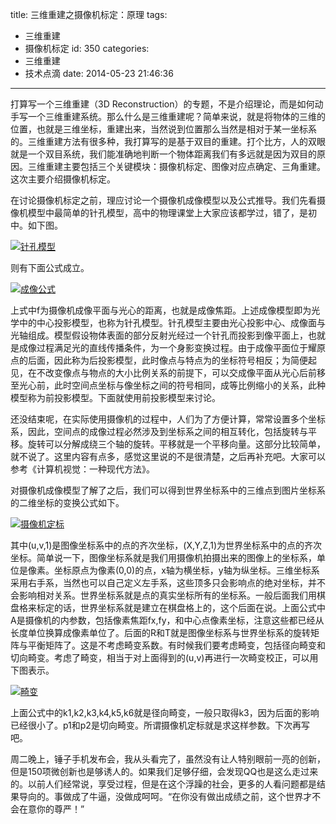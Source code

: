 title: 三维重建之摄像机标定：原理
tags:
  - 三维重建
  - 摄像机标定
id: 350
categories:
  - 三维重建
  - 技术点滴
date: 2014-05-23 21:46:36
---

打算写一个三维重建（3D Reconstruction）的专题，不是介绍理论，而是如何动手写一个三维重建系统。那么什么是三维重建呢？简单来说，就是将物体的三维的位置，也就是三维坐标，重建出来，当然说到位置那么当然是相对于某一坐标系的。三维重建方法有很多种，我打算写的是基于双目的重建。打个比方，人的双眼就是一个双目系统，我们能准确地判断一个物体距离我们有多远就是因为双目的原因。三维重建主要包括三个关键模块：摄像机标定、图像对应点确定、三角重建。这次主要介绍摄像机标定。

<!--more-->在讨论摄像机标定之前，理应讨论一个摄像机成像模型以及公式推导。我们先看摄像机模型中最简单的针孔模型，高中的物理课堂上大家应该都学过，错了，是初中。如下图。

[![针孔模型](http://www.legendtkl.com/wp-content/uploads/2014/05/针孔模型.png)](http://www.legendtkl.com/wp-content/uploads/2014/05/针孔模型.png)

则有下面公式成立。

[![成像公式](http://www.legendtkl.com/wp-content/uploads/2014/05/成像公式.png)](http://www.legendtkl.com/wp-content/uploads/2014/05/成像公式.png)

上式中f为摄像机成像平面与光心的距离，也就是成像焦距。上述成像模型即为光学中的中心投影模型，也称为针孔模型。针孔模型主要由光心投影中心、成像面与光轴组成。模型假设物体表面的部分反射光经过一个针孔而投影到像平面上，也就是成像过程满足光的直线传播条件，为一个身影变换过程。由于成像平面位于耀原点的后面，因此称为后投影模型，此时像点与特点为的坐标符号相反；为简便起见，在不改变像点与物点的大小比例关系的前提下，可以交成像平面从光心后前移至光心前，此时空间点坐标与像坐标之间的符号相同，成等比例缩小的关系，此种模型称为前投影模型。下面就使用前投影模型来讨论。

还没结束呢，在实际使用摄像机的过程中，人们为了方便计算，常常设置多个坐标系，因此，空间点的成像过程必然涉及到坐标系之间的相互转化，包括旋转与平移。旋转可以分解成绕三个轴的旋转。平移就是一个平移向量。这部分比较简单，就不说了。这里内容有点多，感觉这里说的不是很清楚，之后再补充吧。大家可以参考《计算机视觉：一种现代方法》。

对摄像机成像模型了解了之后，我们可以得到世界坐标系中的三维点到图片坐标系的二维坐标的变换公式如下。

[![摄像机定标](http://www.legendtkl.com/wp-content/uploads/2014/05/摄像机定标.png)](http://www.legendtkl.com/wp-content/uploads/2014/05/摄像机定标.png)

其中(u,v,1)是图像坐标系中的点的齐次坐标，(X,Y,Z,1)为世界坐标系中的点的齐次坐标。简单说一下，图像坐标系就是我们用摄像机拍摄出来的图像上的坐标系，单位是像素。坐标原点为像素(0,0)的点，x轴为横坐标，y轴为纵坐标。三维坐标系采用右手系，当然也可以自己定义左手系，这些顶多只会影响点的绝对坐标，并不会影响相对关系。世界坐标系就是点的真实坐标所有的坐标系。一般后面我们用棋盘格来标定的话，世界坐标系就是建立在棋盘格上的，这个后面在说。上面公式中A是摄像机的内参数，包括像素焦距fx,fy，和中心点像素坐标，注意这些都已经从长度单位换算成像素单位了。后面的R和T就是图像坐标系与世界坐标系的旋转矩阵与平衡矩阵了。这是不考虑畸变系数。有时候我们要考虑畸变，包括径向畸变和切向畸变。考虑了畸变，相当于对上面得到的(u,v)再进行一次畸变校正，可以用下图表示。

[![畸变](http://www.legendtkl.com/wp-content/uploads/2014/05/畸变.png)](http://www.legendtkl.com/wp-content/uploads/2014/05/畸变.png)

上面公式中的k1,k2,k3,k4,k5,k6就是径向畸变，一般只取得k3，因为后面的影响已经很小了。p1和p2是切向畸变。所谓摄像机定标就是求这样参数。下次再写吧。

周二晚上，锤子手机发布会，我从头看完了，虽然没有让人特别眼前一亮的创新，但是150项微创新也是够诱人的。如果我们足够仔细，会发现QQ也是这么走过来的。以前人们经常说，享受过程，但是在这个浮躁的社会，更多的人看问题都是结果导向的。事做成了牛逼，没做成呵呵。“在你没有做出成绩之前，这个世界才不会在意你的尊严！”

&nbsp;